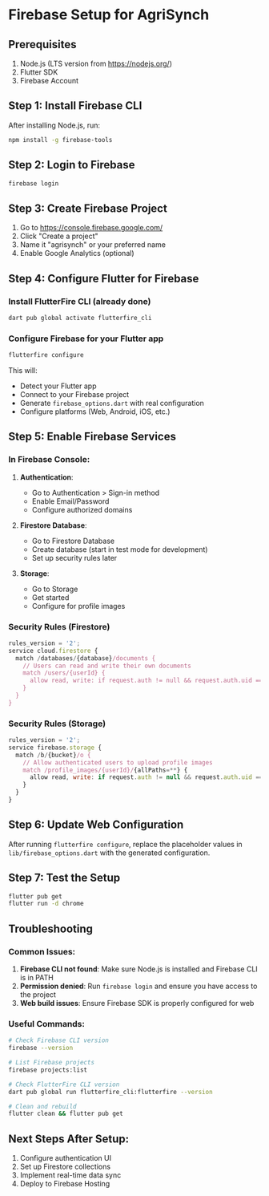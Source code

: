 # Firebase Setup for AgriSynch

## Prerequisites
1. Node.js (LTS version from https://nodejs.org/)
2. Flutter SDK
3. Firebase Account

## Step 1: Install Firebase CLI
After installing Node.js, run:
```bash
npm install -g firebase-tools
```

## Step 2: Login to Firebase
```bash
firebase login
```

## Step 3: Create Firebase Project
1. Go to https://console.firebase.google.com/
2. Click "Create a project"
3. Name it "agrisynch" or your preferred name
4. Enable Google Analytics (optional)

## Step 4: Configure Flutter for Firebase

### Install FlutterFire CLI (already done)
```bash
dart pub global activate flutterfire_cli
```

### Configure Firebase for your Flutter app
```bash
flutterfire configure
```

This will:
- Detect your Flutter app
- Connect to your Firebase project
- Generate `firebase_options.dart` with real configuration
- Configure platforms (Web, Android, iOS, etc.)

## Step 5: Enable Firebase Services

### In Firebase Console:
1. **Authentication**:
   - Go to Authentication > Sign-in method
   - Enable Email/Password
   - Configure authorized domains

2. **Firestore Database**:
   - Go to Firestore Database
   - Create database (start in test mode for development)
   - Set up security rules later

3. **Storage**:
   - Go to Storage
   - Get started
   - Configure for profile images

### Security Rules (Firestore)
```javascript
rules_version = '2';
service cloud.firestore {
  match /databases/{database}/documents {
    // Users can read and write their own documents
    match /users/{userId} {
      allow read, write: if request.auth != null && request.auth.uid == userId;
    }
  }
}
```

### Security Rules (Storage)
```javascript
rules_version = '2';
service firebase.storage {
  match /b/{bucket}/o {
    // Allow authenticated users to upload profile images
    match /profile_images/{userId}/{allPaths=**} {
      allow read, write: if request.auth != null && request.auth.uid == userId;
    }
  }
}
```

## Step 6: Update Web Configuration
After running `flutterfire configure`, replace the placeholder values in `lib/firebase_options.dart` with the generated configuration.

## Step 7: Test the Setup
```bash
flutter pub get
flutter run -d chrome
```

## Troubleshooting

### Common Issues:
1. **Firebase CLI not found**: Make sure Node.js is installed and Firebase CLI is in PATH
2. **Permission denied**: Run `firebase login` and ensure you have access to the project
3. **Web build issues**: Ensure Firebase SDK is properly configured for web

### Useful Commands:
```bash
# Check Firebase CLI version
firebase --version

# List Firebase projects
firebase projects:list

# Check FlutterFire CLI version
dart pub global run flutterfire_cli:flutterfire --version

# Clean and rebuild
flutter clean && flutter pub get
```

## Next Steps After Setup:
1. Configure authentication UI
2. Set up Firestore collections
3. Implement real-time data sync
4. Deploy to Firebase Hosting